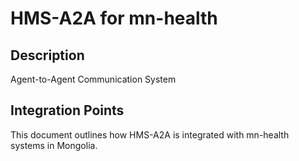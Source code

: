 # HMS-A2A for mn-health

## Description

Agent-to-Agent Communication System

## Integration Points

This document outlines how HMS-A2A is integrated with mn-health systems in Mongolia.

